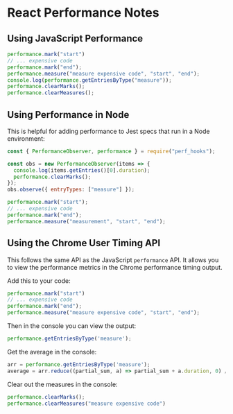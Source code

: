 # React Performance Notes

## Using JavaScript Performance

```javascript
performance.mark("start")
// ... expensive code
performance.mark("end");
performance.measure("measure expensive code", "start", "end");
console.log(performance.getEntriesByType("measure"));
performance.clearMarks();
performance.clearMeasures();
```

## Using Performance in Node

This is helpful for adding performance to Jest specs that run in a Node environment:

```javascript
const { PerformanceObserver, performance } = require("perf_hooks");

const obs = new PerformanceObserver(items => {
  console.log(items.getEntries()[0].duration);
  performance.clearMarks();
});
obs.observe({ entryTypes: ["measure"] });

performance.mark("start");
// ... expensive code
performance.mark("end");
performance.measure("measurement", "start", "end");
```

## Using the Chrome User Timing API

This follows the same API as the JavaScript `performance` API.  It allows you to view the performance metrics in the Chrome performance timing output.

Add this to your code:

```javascript
performance.mark("start")
// ... expensive code
performance.mark("end");
performance.measure("measure expensive code", "start", "end");
```

Then in the console you can view the output:

```javascript
performance.getEntriesByType('measure');
```

Get the average in the console:

```javascript
arr = performance.getEntriesByType('measure');
average = arr.reduce((partial_sum, a) => partial_sum + a.duration, 0) / arr.length;
```

Clear out the measures in the console:

```javascript
performance.clearMarks();
performance.clearMeasures("measure expensive code")
```
